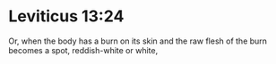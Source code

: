 # Leviticus 13:24

Or, when the body has a burn on its skin and the raw flesh of the burn becomes a spot, reddish-white or white,
